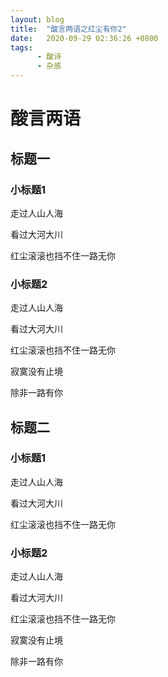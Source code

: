 ```yaml
---
layout: blog
title:  "酸言两语之红尘有你2"
date:   2020-09-29 02:36:26 +0800
tags:
      - 酸诗
	  - 杂感
---
```


# 酸言两语

## 标题一

### 小标题1

走过人山人海

看过大河大川

红尘滚滚也挡不住一路无你

### 小标题2

走过人山人海

看过大河大川

红尘滚滚也挡不住一路无你

寂寞没有止境

除非一路有你

## 标题二

### 小标题1

走过人山人海

看过大河大川

红尘滚滚也挡不住一路无你

### 小标题2

走过人山人海

看过大河大川

红尘滚滚也挡不住一路无你

寂寞没有止境

除非一路有你


